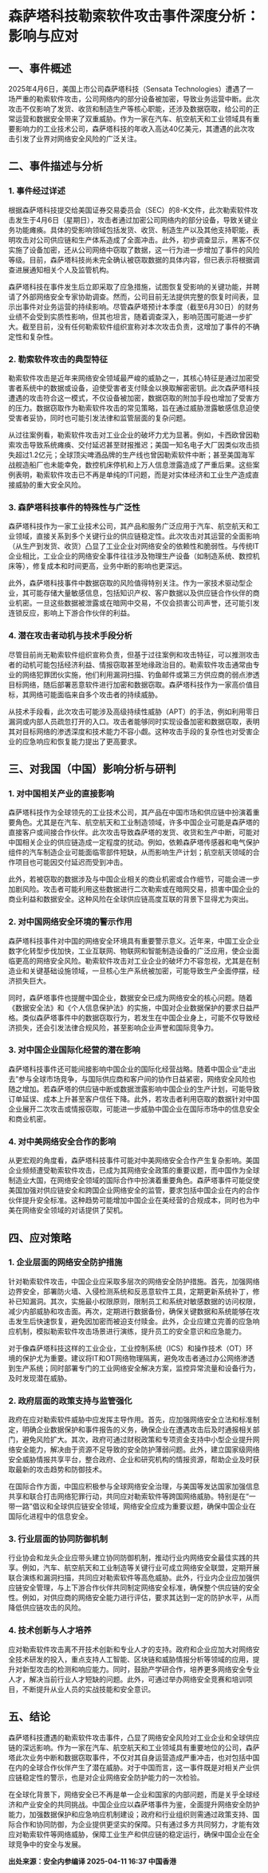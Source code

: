# 森萨塔科技勒索软件攻击事件深度分析：影响与应对

## 一、事件概述

2025年4月6日，美国上市公司森萨塔科技（Sensata Technologies）遭遇了一场严重的勒索软件攻击，公司网络内的部分设备被加密，导致业务运营中断。此次攻击不仅影响了发货、收货和制造生产等核心职能，还涉及数据窃取，给公司的正常运营和数据安全带来了双重威胁。作为一家在汽车、航空航天和工业领域具有重要影响力的工业技术公司，森萨塔科技的年收入高达40亿美元，其遭遇的此次攻击引发了业界对网络安全风险的广泛关注。

## 二、事件描述与分析

### 1. 事件经过详述

根据森萨塔科技提交给美国证券交易委员会（SEC）的8-K文件，此次勒索软件攻击发生于4月6日（星期日），攻击者通过加密公司网络内的部分设备，导致关键业务功能瘫痪。具体的受影响领域包括发货、收货、制造生产以及其他支持职能，表明攻击对公司供应链和生产体系造成了全面冲击。此外，初步调查显示，黑客不仅实施了设备加密，还从公司网络中窃取了数据，这一行为进一步增加了事件的风险等级。目前，森萨塔科技尚未完全确认被窃取数据的具体内容，但已表示将根据调查进展通知相关个人及监管机构。

森萨塔科技在事件发生后立即采取了应急措施，试图恢复受影响的关键功能，并聘请了外部网络安全专家协助调查。然而，公司目前无法提供完整的恢复时间表，显示出事件对业务运营的持续影响。尽管森萨塔预计本季度（截至6月30日）的财务业绩不会受到实质性影响，但其也坦言，随着调查深入，影响范围可能进一步扩大。截至目前，没有任何勒索软件组织宣称对本次攻击负责，这增加了事件的不确定性和复杂性。

### 2. 勒索软件攻击的典型特征

勒索软件攻击是近年来网络安全领域最严峻的威胁之一，其核心特征是通过加密受害者系统中的数据或设备，迫使受害者支付赎金以换取解密密钥。此次森萨塔科技遭遇的攻击符合这一模式，不仅设备被加密，数据窃取的附加手段也增加了受害方的压力。数据窃取作为勒索软件攻击的常见策略，旨在通过威胁泄露敏感信息迫使受害者妥协，同时也可能引发法律和监管层面的复杂问题。

从过往案例看，勒索软件攻击对工业企业的破坏力尤为显著。例如，卡西欧曾因勒索攻击导致系统瘫痪、交付延迟甚至财报推迟；美国一知名电子大厂因类似攻击损失超过1.2亿元；全球顶尖啤酒品牌的生产线也曾因勒索软件中断；甚至美国海军战舰造船厂也未能幸免，数控机床停机和上万人信息泄露造成了严重后果。这些案例表明，勒索软件攻击已不再是单纯的IT问题，而是对实体经济和工业生产造成直接威胁的重大安全风险。

### 3. 森萨塔科技事件的特殊性与广泛性

森萨塔科技作为一家工业技术公司，其产品和服务广泛应用于汽车、航空航天和工业领域，直接关系到多个关键行业的供应链稳定性。此次攻击对其运营的全面影响（从生产到发货、收货）凸显了工业企业对网络安全的依赖性和脆弱性。与传统IT企业相比，工业企业的网络安全事件往往涉及物理生产设备（如制造系统、数控机床等），修复成本和时间更高，业务中断的影响也更深远。

此外，森萨塔科技事件中数据窃取的风险值得特别关注。作为一家技术驱动型企业，其可能存储大量敏感信息，包括知识产权、客户数据以及供应链合作伙伴的商业机密。一旦这些数据被泄露或在暗网中交易，不仅会损害公司声誉，还可能引发连锁反应，影响上下游合作伙伴的利益。

### 4. 潜在攻击者动机与技术手段分析

尽管目前尚无勒索软件组织宣称负责，但基于过往案例和攻击特征，可以推测攻击者的动机可能包括经济利益、情报窃取甚至地缘政治目的。勒索软件攻击通常由专业的网络犯罪团伙实施，他们利用漏洞扫描、钓鱼邮件或第三方供应商的弱点渗透目标网络，随后部署恶意软件进行加密和数据窃取。森萨塔科技作为一家高价值目标，其网络可能面临来自多个攻击者的持续威胁。

从技术手段看，此次攻击可能涉及高级持续性威胁（APT）的手法，例如利用零日漏洞或内部人员疏忽打开的入口。攻击者能够同时实现设备加密和数据窃取，表明其对目标网络的渗透深度和技术能力不容小觑。这种攻击手段的复杂性也对受害企业的应急响应和恢复能力提出了更高要求。

## 三、对我国（中国）影响分析与研判

### 1. 对中国相关产业的直接影响

森萨塔科技作为全球领先的工业技术公司，其产品在中国市场和供应链中扮演着重要角色。尤其是在汽车、航空航天和工业制造领域，许多中国企业可能是森萨塔的直接客户或间接合作伙伴。此次攻击导致森萨塔的发货、收货和生产中断，可能对中国相关企业的供应链造成一定程度的扰动。例如，依赖森萨塔传感器和电气保护组件的汽车制造企业可能面临零部件短缺，从而影响生产计划；航空航天领域的合作项目也可能因交付延迟而受到冲击。

此外，若被窃取的数据涉及与中国企业相关的商业机密或合作细节，可能会进一步加剧风险。攻击者可能利用这些数据进行二次勒索或在暗网交易，损害中国企业的商业利益和数据安全。这种风险在全球供应链高度互联的背景下显得尤为突出。

### 2. 对中国网络安全环境的警示作用

森萨塔科技事件对中国的网络安全环境具有重要警示意义。近年来，中国工业企业数字化转型步伐加快，工业互联网、物联网和智能制造设备的广泛应用，使企业面临更高的网络安全风险。勒索软件攻击对工业企业的破坏力不容忽视，尤其是在制造业和关键基础设施领域，一旦核心生产系统被加密，可能导致生产全面停摆，经济损失巨大。

同时，森萨塔事件也提醒中国企业，数据安全已成为网络安全的核心问题。随着《数据安全法》和《个人信息保护法》的实施，中国对企业数据保护的要求日益严格。类似森萨塔事件中的数据窃取行为，若发生在中国企业身上，可能不仅导致经济损失，还会引发法律合规风险，甚至影响企业声誉和国际竞争力。

### 3. 对中国企业国际化经营的潜在影响

森萨塔科技事件还可能间接影响中国企业的国际化经营战略。随着中国企业“走出去”参与全球市场竞争，与国际供应商和客户间的协作日益紧密，网络安全风险也随之增加。若森萨塔的供应链中断或数据泄露影响中国企业的生产计划，可能导致订单延误、成本上升甚至客户信任下降。此外，若攻击者利用窃取的数据针对中国企业展开二次攻击或情报窃取，可能进一步威胁中国企业在国际市场中的信息安全和商业机密。

### 4. 对中美网络安全合作的影响

从更宏观的角度看，森萨塔科技事件可能对中美网络安全合作产生复杂影响。美国企业频频遭受勒索软件攻击，已成为其网络安全政策的重要议题，而中国作为全球制造业大国，在网络安全领域的国际合作中扮演着重要角色。森萨塔事件可能促使美国加强对供应链安全和跨国企业网络安全的监管，要求包括中国企业在内的合作伙伴提升安全标准。这种趋势可能增加中国企业在美经营的合规成本，同时也为中美在网络安全领域的对话提供了契机。

## 四、应对策略

### 1. 企业层面的网络安全防护措施

针对勒索软件攻击，中国企业应采取多层次的网络安全防护措施。首先，加强网络边界安全，部署防火墙、入侵检测系统和反恶意软件工具，定期更新系统补丁，修补已知漏洞。其次，实施最小权限原则，限制员工和系统对敏感数据的访问权限，减少内部威胁和攻击面。再次，定期进行数据备份，确保关键数据和系统能够在攻击发生后快速恢复，避免因加密而被迫支付赎金。此外，企业应建立完善的应急响应机制，模拟勒索软件攻击场景进行演练，提升员工的安全意识和应急能力。

对于像森萨塔科技这样的工业企业，工业控制系统（ICS）和操作技术（OT）环境的保护尤为重要。建议将IT和OT网络物理隔离，避免攻击者通过办公网络渗透到生产系统；同时部署专门的工业网络安全解决方案，监控异常流量和设备行为，及时发现潜在威胁。

### 2. 政府层面的政策支持与监管强化

政府在应对勒索软件威胁中应发挥主导作用。首先，应加强网络安全立法和标准制定，明确企业数据保护和事件报告的义务，确保企业在遭遇攻击后及时通报相关部门，避免风险扩大。其次，政府可通过财税政策和专项资金支持中小型企业提升网络安全能力，解决由于资源不足导致的安全防护薄弱问题。此外，建立国家级网络安全威胁情报共享平台，整合政府、企业和研究机构的情报资源，帮助企业及时获取最新的攻击趋势和防御技术。

在国际合作方面，中国应积极参与全球网络安全治理，与美国等发达国家加强信息共享和联合打击网络犯罪行动，共同应对勒索软件等跨国网络威胁。特别是在“一带一路”倡议和全球供应链安全领域，网络安全应成为重要议题，确保中国企业在国际化进程中的信息安全。

### 3. 行业层面的协同防御机制

行业协会和龙头企业应带头建立协同防御机制，推动行业内网络安全最佳实践的共享。例如，汽车、航空航天和工业制造等关键行业可成立网络安全联盟，定期开展联合演练和漏洞扫描，共同应对勒索软件等高危威胁。此外，行业内企业应加强供应链安全管理，与上下游合作伙伴共同制定网络安全标准，确保整个供应链的安全性。例如，对供应商的网络安全能力进行评估，要求其达到一定的防护水平，从而降低供应链攻击的风险。

### 4. 技术创新与人才培养

应对勒索软件攻击离不开技术创新和专业人才的支持。政府和企业应加大对网络安全技术研发的投入，重点支持人工智能、区块链和威胁情报分析等领域的应用，提升对新型攻击的检测和响应能力。同时，鼓励产学研合作，培养更多网络安全专业人才，解决当前行业人才短缺的问题。此外，可通过举办网络安全竞赛和培训项目，不断提升从业人员的实战技能和安全意识。

## 五、结论

森萨塔科技遭遇的勒索软件攻击事件，凸显了网络安全风险对工业企业和全球供应链的深远影响。作为一家在汽车、航空航天和工业领域具有重要地位的公司，森萨塔此次业务中断和数据窃取事件，不仅对其自身运营造成严重冲击，也对包括中国在内的全球合作伙伴产生了潜在威胁。对于中国而言，这一事件既是对相关产业供应链稳定性的警示，也是对企业网络安全防护能力的一次检验。

在全球化背景下，网络安全已不再是单一企业和国家的内部问题，而是关乎全球经济和产业安全的共同挑战。中国企业应以森萨塔事件为鉴，全面提升网络安全防护能力，加强数据保护和应急响应机制建设；政府和行业组织则需通过政策支持、国际合作和协同防御，为企业提供更坚实的保障。只有通过多方共同努力，才能有效应对勒索软件等网络威胁，保障工业生产和供应链的稳定运行，确保中国企业在全球竞争中的安全与发展。

**出处来源：安全内参编译 2025-04-11 16:37 中国香港**